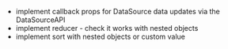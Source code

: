 * implement callback props for DataSource data updates via the DataSourceAPI
* implement reducer - check it works with nested objects
* implement sort with nested objects or custom value
